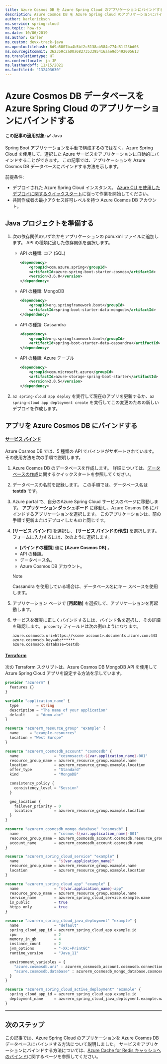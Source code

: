 ```yaml
---
title: Azure Cosmos DB を Azure Spring Cloud のアプリケーションにバインドする
description: Azure Cosmos DB を Azure Spring Cloud のアプリケーションにバインドする方法について説明します
author: karlerickson
ms.service: spring-cloud
ms.topic: how-to
ms.date: 10/06/2019
ms.author: karler
ms.custom: devx-track-java
ms.openlocfilehash: 6d9a5007ba4b5bf2c5138ab584e774d81f23bd03
ms.sourcegitcommit: 362359c2a00a6827353395416aae9db492005613
ms.translationtype: HT
ms.contentlocale: ja-JP
ms.lasthandoff: 11/15/2021
ms.locfileid: "132493630"
---
```

# <a name="bind-an-azure-cosmos-db-database-to-your-application-in-azure-spring-cloud"></a>Azure Cosmos DB データベースを Azure Spring Cloud のアプリケーションにバインドする

**この記事の適用対象:** ✔️ Java

Spring Boot アプリケーションを手動で構成するのではなく、Azure Spring Cloud を使用して、選択した Azure サービスをアプリケーションに自動的にバインドすることができます。 この記事では、アプリケーションを Azure Cosmos DB データベースにバインドする方法を示します。

前提条件:

* デプロイされた Azure Spring Cloud インスタンス。 [Azure CLI を使用したデプロイに関するクイックスタート](./quickstart.md)に従って作業を開始してください。
* 共同作成者の最小アクセス許可レベルを持つ Azure Cosmos DB アカウント。

## <a name="prepare-your-java-project"></a>Java プロジェクトを準備する

1. 次の依存関係のいずれかをアプリケーションの pom.xml ファイルに追加します。 API の種類に適した依存関係を選択します。

    * API の種類: コア (SQL)

      ```xml
      <dependency>
          <groupId>com.azure.spring</groupId>
          <artifactId>azure-spring-boot-starter-cosmos</artifactId>
          <version>3.6.0</version>
      </dependency>
      ```

    * API の種類: MongoDB

      ```xml
      <dependency>
          <groupId>org.springframework.boot</groupId>
          <artifactId>spring-boot-starter-data-mongodb</artifactId>
      </dependency>
      ```

    * API の種類: Cassandra

      ```xml
      <dependency>
          <groupId>org.springframework.boot</groupId>
          <artifactId>spring-boot-starter-data-cassandra</artifactId>
      </dependency>
      ```

    * API の種類: Azure テーブル

      ```xml
      <dependency>
          <groupId>com.microsoft.azure</groupId>
          <artifactId>azure-storage-spring-boot-starter</artifactId>
          <version>2.0.5</version>
      </dependency>
      ```

1. `az spring-cloud app deploy` を実行して現在のアプリを更新するか、`az spring-cloud app deployment create` を実行してこの変更のための新しいデプロイを作成します。

## <a name="bind-your-app-to-the-azure-cosmos-db"></a>アプリを Azure Cosmos DB にバインドする

#### <a name="service-binding"></a>[サービス バインド](#tab/Service-Binding)
Azure Cosmos DB では、5 種類の API でバインドがサポートされています。 その使用方法を次の手順で説明します。

1. Azure Cosmos DB のデータベースを作成します。 詳細については、[データベースの作成](../cosmos-db/create-cosmosdb-resources-portal.md)に関するクイックスタートを参照してください。

1. データベースの名前を記録します。 この手順では、データベース名は **testdb** です。

1. Azure portal で、自分のAzure Spring Cloud サービスのページに移動します。 **アプリケーション ダッシュボード** に移動し、Azure Cosmos DB にバインドするアプリケーションを選択します。 このアプリケーションは、前の手順で更新またはデプロイしたものと同じです。

1. **[サービス バインド]** を選択し、 **[サービス バインドの作成]** を選択します。 フォームに入力するには、次のように選択します。
   * **[バインドの種類]** 値に **[Azure Cosmos DB]** 。
   * API の種類。
   * データベース名。
   * Azure Cosmos DB アカウント。

    > [!NOTE]
    > Cassandra を使用している場合は、データベース名にキー スペースを使用します。

1. アプリケーション ページで **[再起動]** を選択して、アプリケーションを再起動します。

1. サービスを確実に正しくバインドするには、バインド名を選択し、その詳細を確認します。 `property` フィールドは次の例のようになります。

    ```properties
    azure.cosmosdb.uri=https://<some account>.documents.azure.com:443
    azure.cosmosdb.key=abc******
    azure.cosmosdb.database=testdb
    ```

#### <a name="terraform"></a>[Terraform](#tab/Terraform)
次の Terraform スクリプトは、Azure Cosmos DB MongoDB API を使用して Azure Spring Cloud アプリを設定する方法を示しています。

```terraform
provider "azurerm" {
  features {}
}

variable "application_name" {
  type        = string
  description = "The name of your application"
  default     = "demo-abc"
}

resource "azurerm_resource_group" "example" {
  name     = "example-resources"
  location = "West Europe"
}

resource "azurerm_cosmosdb_account" "cosmosdb" {
  name                = "cosmosacct-${var.application_name}-001"
  resource_group_name = azurerm_resource_group.example.name
  location            = azurerm_resource_group.example.location
  offer_type          = "Standard"
  kind                = "MongoDB"

  consistency_policy {
    consistency_level = "Session"
  }

  geo_location {
    failover_priority = 0
    location          = azurerm_resource_group.example.location
  }
}

resource "azurerm_cosmosdb_mongo_database" "cosmosdb" {
  name                = "cosmos-${var.application_name}-001"
  resource_group_name = azurerm_cosmosdb_account.cosmosdb.resource_group_name
  account_name        = azurerm_cosmosdb_account.cosmosdb.name
}

resource "azurerm_spring_cloud_service" "example" {
  name                = "${var.application_name}"
  resource_group_name = azurerm_resource_group.example.name
  location            = azurerm_resource_group.example.location
}

resource "azurerm_spring_cloud_app" "example" {
  name                = "${var.application_name}-app"
  resource_group_name = azurerm_resource_group.example.name
  service_name        = azurerm_spring_cloud_service.example.name
  is_public           = true
  https_only          = true
}

resource "azurerm_spring_cloud_java_deployment" "example" {
  name                = "default"
  spring_cloud_app_id = azurerm_spring_cloud_app.example.id
  cpu                 = 2
  memory_in_gb        = 4
  instance_count      = 2
  jvm_options         = "-XX:+PrintGC"
  runtime_version     = "Java_11"

  environment_variables = {
    "azure.cosmosdb.uri" : azurerm_cosmosdb_account.cosmosdb.connection_strings[0]
    "azure.cosmosdb.database" : azurerm_cosmosdb_mongo_database.cosmosdb.name
  }
}

resource "azurerm_spring_cloud_active_deployment" "example" {
  spring_cloud_app_id = azurerm_spring_cloud_app.example.id
  deployment_name     = azurerm_spring_cloud_java_deployment.example.name
}
```

---

## <a name="next-steps"></a>次のステップ

この記事では、Azure Spring Cloud のアプリケーションを Azure Cosmos DB データベースにバインドする方法について説明しました。 サービスをアプリケーションにバインドする方法については、[Azure Cache for Redis キャッシュへのバインド](./how-to-bind-redis.md)に関するページを参照してください。
